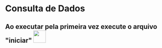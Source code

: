# Consulta de Dados
## Ao executar pela primeira vez execute o arquivo "iniciar" <img src="https://cdn.jsdelivr.net/gh/devicons/devicon/icons/python/python-original.svg" width="40" height="40"/>
